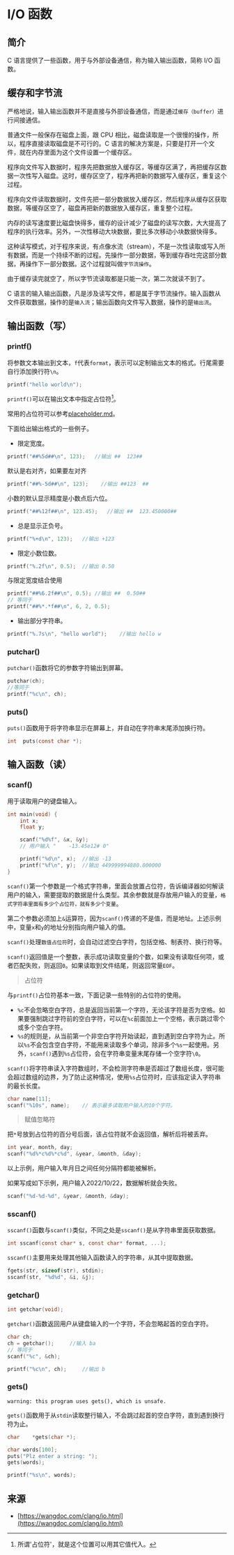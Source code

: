 # I/O 函数

## 简介
C 语言提供了一些函数，用于与外部设备通信，称为输入输出函数，简称 I/O 函数。

## 缓存和字节流
严格地说，输入输出函数并不是直接与外部设备通信，而是通过`缓存（buffer）`进行间接通信。

普通文件一般保存在磁盘上面，跟 CPU 相比，磁盘读取是一个很慢的操作，所以，程序直接读取磁盘是不可行的。C 语言的解决方案是，只要是打开一个文件，就在内存里面为这个文件设置一个缓存区。

程序向文件写入数据时，程序先把数据放入缓存区，等缓存区满了，再把缓存区数据一次性写入磁盘。这时，缓存区空了，程序再把新的数据写入缓存区，重复这个过程。

程序向文件读取数据时，文件先把一部分数据放入缓存区，然后程序从缓存区获取数据，等缓存区空了，磁盘再把新的数据放入缓存区，重复整个过程。

内存的读写速度要比磁盘快得多，缓存的设计减少了磁盘的读写次数，大大提高了程序的执行效率。另外，一次性移动大块数据，要比多次移动小块数据快得多。

这种读写模式，对于程序来说，有点像水流（stream），不是一次性读取或写入所有数据，而是一个持续不断的过程。先操作一部分数据，等到缓存吞吐完这部分数据，再操作下一部分数据。这个过程就叫做`字节流操作`。

由于缓存读完就空了，所以字节流读取都是只能一次，第二次就读不到了。

C 语言的输入输出函数，凡是涉及读写文件，都是属于字节流操作。输入函数从文件获取数据，操作的是`输入流`；输出函数向文件写入数据，操作的是`输出流`。

## 输出函数（写）
### printf()
将参数文本输出到文本，`f`代表`format`，表示可以定制输出文本的格式。行尾需要自行添加换行符`\n`。
```c
printf("hello world\n");
```
`printf()`可以在输出文本中指定占位符[^1]。

[^1]: 所谓'占位符'，就是这个位置可以用其它值代入。

常用的占位符可以参考[placeholder.md](placeholder.md)。

下面给出输出格式的一些例子。
* 限定宽度。
```c
printf("##%5d##\n", 123);   //输出 ##  123##
```
默认是右对齐，如果要左对齐
```c
printf("##%-5d##\n", 123);    //输出 ##123  ##
```
小数的默认显示精度是小数点后六位。
```c
printf("##%12f##\n", 123.45);   //输出 ##  123.450000##
```
* 总是显示正负号。
```c
printf("%+d\n", 123);   //输出 +123
```
* 限定小数位数。
```c
printf("%.2f\n", 0.5);  //输出 0.50
```
与限定宽度结合使用
```c
printf("##%6.2f##\n", 0.5); //输出 ##  0.50##
// 等同于
printf("##%*.*f##\n", 6, 2, 0.5);
```
* 输出部分字符串。
```c
printf("%.7s\n", "hello world");    //输出 hello w
```

### putchar()
`putchar()`函数将它的参数字符输出到屏幕。
```c
putchar(ch);
//等同于
printf("%c\n", ch);
```

### puts()
`puts()`函数用于将字符串显示在屏幕上，并自动在字符串末尾添加换行符。
```c
int	 puts(const char *);
```

## 输入函数（读）
### scanf()
用于读取用户的键盘输入。
```c
int main(void) {
    int x;
    float y;

    scanf("%d%f", &x, &y);
    // 用户输入 "    -13.45e12# 0"

    printf("%d\n", x);  //输出 -13
    printf("%f\n", y);  //输出 449999994880.000000
}
```
`scanf()`第一个参数是一个格式字符串，里面会放置占位符，告诉编译器如何解读用户的输入，需要提取的数据是什么类型。其余参数就是存放用户输入的变量，`格式字符串里面有多少个占位符，就有多少个变量`。

第二个参数必须加上`&`运算符，因为`scanf()`传递的不是值，而是地址。上述示例中，变量`x`和`y`的地址分别指向用户输入的值。

`scanf()`处理`数值占位符`时，会自动过滤空白字符，包括空格、制表符、换行符等。

`scanf()`返回值是一个整数，表示成功读取变量的个数，如果没有读取任何项，或者匹配失败，则返回`0`。如果读取到文件结尾，则返回常量`EOF`。

> 占位符

与`printf()`占位符基本一致，下面记录一些特别的占位符的使用。

* `%c`不会忽略空白字符，总是返回当前第一个字符，无论该字符是否为空格。如果要强制跳过字符前的空白字符，可以在`%c`前面加上一个空格，表示跳过零个或多个空白字符。
* `%s`的规则是，从当前第一个非空白字符开始读起，直到遇到空白字符为止。所以`%s`不会包含空白字符，不能用来读取多个单词，除非多个`%s`一起使用。另外，`scanf()`遇到`%s`占位符，会在字符串变量末尾存储一个空字符`\0`。

`scanf()`将字符串读入字符数组时，不会检测字符串是否超过了数组长度，很可能会超过数组的边界，为了防止这种情况，使用`%s`占位符时，应该指定读入字符串的最长长度。
```c
char name[11];
scanf("%10s", name);    // 表示最多读取用户输入的10个字符。
```

> 赋值忽略符

把`*`号放到占位符的百分号后面，该占位符就不会返回值，解析后将被丢弃。
```c
int year, month, day;
scanf("%d%*c%d%*c%d", &year, &month, &day);
```
以上示例，用户输入年月日之间任何分隔符都能被解析。

如果写成如下示例，用户输入2022/10/22，数据解析就会失败。
```c
scanf("%d-%d-%d", &year, &month, &day);
```

### sscanf()
`sscanf()`函数与`scanf()`类似，不同之处是`sscanf()`是从字符串里面获取数据。
```c
int sscanf(const char* s, const char* format, ...);
```
`sscanf()`主要用来处理其他输入函数读入的字符串，从其中提取数据。
```c
fgets(str, sizeof(str), stdin);
sscanf(str, "%d%d", &i, &j);
```

### getchar()
```c
int getchar(void);
```
`getchar()`函数返回用户从键盘输入的一个字符，不会忽略起首的空白字符。
```c
char ch;
ch = getchar();     //输入 ba
// 等同于
scanf("%c", &ch);

printf("%c\n", ch);     //输出 b
```

### gets()
`warning: this program uses gets(), which is unsafe.`

`gets()`函数用于从`stdin`读取整行输入，不会跳过起首的空白字符，直到遇到换行符为止。
```c
char	*gets(char *);
```
```c
char words[100];
puts("Plz enter a string: ");
gets(words);

printf("%s\n", words);
```

## 来源
* [https://wangdoc.com/clang/io.html](https://wangdoc.com/clang/io.html)